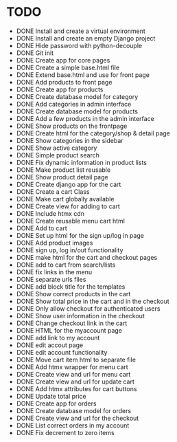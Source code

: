 # TODO
-   DONE Install and create a virtual environment
-   DONE Install and create an empty Django project
-   DONE Hide password with python-decouple
-   DONE Git init
-   DONE Create app for core pages
-   DONE Create a simple base.html file
-   DONE Extend base.html and use for front page
-   DONE Add products to front page
-   DONE Create app for products
-   DONE Create database model for category
-   DONE Add categories in admin interface
-   DONE Create database model for products
-   DONE Add a few products in the admin interface
-   DONE Show products on the frontpage
-   DONE Create html for the category/shop & detail page
-   DONE Show categories in the sidebar
-   DONE Show active category
-   DONE Simple product search
-   DONE Fix dynamic information in product lists
-   DONE Make product list reusable
-   DONE Show product detail page
-   DONE Create django app for the cart
-   DONE Create a cart Class
-   DONE Make cart globally available
-   DONE Create view for adding to cart
-   DONE Include htmx cdn
-   DONE Create reusable menu cart html
-   DONE Add to cart
-   DONE Set up html for the sign up/log in page
-   DONE Add product images
-   DONE sign up, log in/out functionality
-   DONE make html for the cart and checkout pages
-   DONE add to cart from search/lists
-   DONE fix links in the menu
-   DONE separate urls files
-   DONE add block title for the templates
-   DONE Show correct products in the cart
-   DONE Show total price in the cart and in the checkout
-   DONE Only allow checkout for authenticated users
-   DONE Show user information in the checkout
-   DONE Change checkout link in the cart
-   DONE HTML for the myaccount page
-   DONE add link to my account
-   DONE edit accout page
-   DONE edit account functionality
-   DONE Move cart item html to separate file
-   DONE Add htmx wrapper for menu cart
-   DONE Create view and url for menu cart
-   DONE Create view and url for update cart
-   DONE Add htmx attributes for cart buttons
-   DONE Update total price
-   DONE Create app for orders
-   DONE Create database model for orders
-   DONE Create view and url for the checkout
-   DONE List correct orders in my account
-   DONE Fix decrement to zero items


